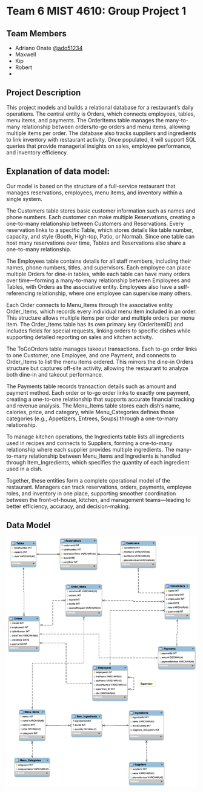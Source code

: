 
# Team 6 MIST 4610: Group Project 1

## Team Members
- Adriano Onate [@ado51234](https://github.com/ado51234)
- Maxwell
- Kip
- Robert
- 

## Project Description

This project models and builds a relational database for a restaurant’s daily operations. The central entity is Orders, which connects employees, tables, menu items, and payments. The OrderItems table manages the many-to-many relationship between orders/to-go orders and menu items, allowing multiple items per order. The database also tracks suppliers and ingredients to link inventory with restaurant activity. Once populated, it will support SQL queries that provide managerial insights on sales, employee performance, and inventory efficiency.


## Explanation of data model:

Our model is based on the structure of a full-service restaurant that manages reservations, employees, menu items, and inventory within a single system.

The Customers table stores basic customer information such as names and phone numbers. Each customer can make multiple Reservations, creating a one-to-many relationship between Customers and Reservations. Every reservation links to a specific Table, which stores details like table number, capacity, and style (Booth, High-top, Patio, or Normal). Since one table can host many reservations over time, Tables and Reservations also share a one-to-many relationship.

The Employees table contains details for all staff members, including their names, phone numbers, titles, and supervisors. Each employee can place multiple Orders for dine-in tables, while each table can have many orders over time—forming a many-to-many relationship between Employees and Tables, with Orders as the associative entity. Employees also have a self-referencing relationship, where one employee can supervise many others.

Each Order connects to Menu_Items through the associative entity Order_Items, which records every individual menu item included in an order. This structure allows multiple items per order and multiple orders per menu item. The Order_Items table has its own primary key (OrderItemID) and includes fields for special requests, linking orders to specific dishes while supporting detailed reporting on sales and kitchen activity.

The ToGoOrders table manages takeout transactions. Each to-go order links to one Customer, one Employee, and one Payment, and connects to Order_Items to list the menu items ordered. This mirrors the dine-in Orders structure but captures off-site activity, allowing the restaurant to analyze both dine-in and takeout performance.

The Payments table records transaction details such as amount and payment method. Each order or to-go order links to exactly one payment, creating a one-to-one relationship that supports accurate financial tracking and revenue analysis.
The Menu_Items table stores each dish’s name, calories, price, and category, while Menu_Categories defines those categories (e.g., Appetizers, Entrees, Soups) through a one-to-many relationship.

To manage kitchen operations, the Ingredients table lists all ingredients used in recipes and connects to Suppliers, forming a one-to-many relationship where each supplier provides multiple ingredients. The many-to-many relationship between Menu_Items and Ingredients is handled through Item_Ingredients, which specifies the quantity of each ingredient used in a dish.

Together, these entities form a complete operational model of the restaurant. Managers can track reservations, orders, payments, employee roles, and inventory in one place, supporting smoother coordination between the front-of-house, kitchen, and management teams—leading to better efficiency, accuracy, and decision-making.


## Data Model

![App Screenshot](https://github.com/ado51234/MIST4610_Project1/raw/main/FinalModel.png)


